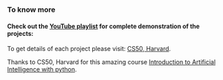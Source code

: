 ### To know more
#### Check out the [YouTube playlist](https://www.youtube.com/playlist?list=PLQvAnVnC1GkjdjSjJr6GFT8O2TAc6_Jns) for complete demonstration of the projects: 


To get details of each project please visit: [CS50, Harvard](https://www.cs50.harvard.edu/ai/2020/).

Thanks to CS50, Harvard for this amazing course [Introduction to Artificial Intelligence with python](https://www.edx.org/course/cs50s-introduction-to-artificial-intelligence-with-python).
